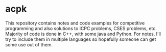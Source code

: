 # acpk
This repository contains notes and code examples for competitive programming and also solutions to ICPC problems, CSES problems, etc.
Majority of code is done in C++, with some java and Python. For notes, I'll try to include them in multiple languages so hopefully someone can get some use out of them.

